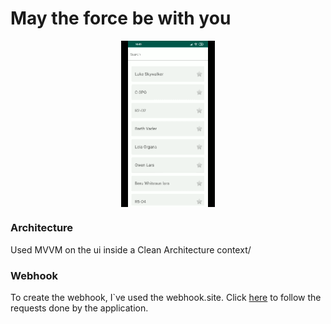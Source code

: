 # May the force be with you

<p align="center">
    <img src="images/app.gif" align="center" width=150>
</p>

### Architecture

Used MVVM on the ui inside a Clean Architecture context/ 

### Webhook 

To create the webhook, I`ve used the webhook.site. Click  [here](https://webhook.site/#!/b9fca708-ac4c-4f1e-a9d5-138b4dcaaa5b/f0b9adc7-f1ee-4fed-9f7a-dbbc378ff43c/1) to follow the requests done by the application.


